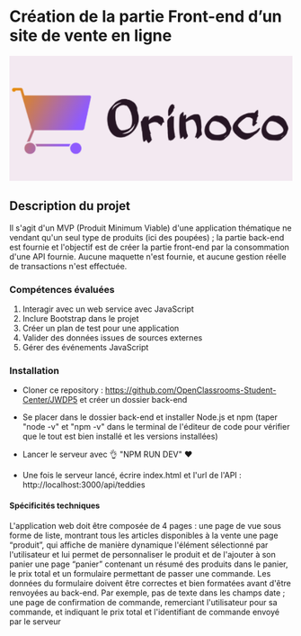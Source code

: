 # Création de la partie Front-end d’un site de vente en ligne

![Logo Orinoco](image.png)

## Description du projet

Il s'agit d'un MVP (Produit Minimum Viable) d'une application thématique ne vendant qu'un seul type de produits (ici des poupées) ; la partie back-end est fournie et l'objectif est de créer la partie front-end par la consommation d'une API fournie. Aucune maquette n'est fournie, et aucune gestion réelle de transactions n'est effectuée.

### Compétences évaluées

1. Interagir avec un web service avec JavaScript
1. Inclure Bootstrap dans le projet
1. Créer un plan de test pour une application
1. Valider des données issues de sources externes
1. Gérer des événements JavaScript

### Installation

-   Cloner ce repository :
    https://github.com/OpenClassrooms-Student-Center/JWDP5 et créer un dossier back-end
-   Se placer dans le dossier back-end et installer Node.js et npm (taper "node -v" et "npm -v" dans le terminal de l'éditeur de code pour vérifier que le tout est bien installé et les versions installées)
-   Lancer le serveur avec 👌 "NPM RUN DEV" ❤️

-   Une fois le serveur lancé, écrire index.html
    et l'url de l'API : http://localhost:3000/api/teddies

#### Spécificités techniques

L'application web doit être composée de 4 pages :
une page de vue sous forme de liste, montrant tous les articles disponibles à la vente
une page “produit”, qui affiche de manière dynamique l'élément sélectionné par l'utilisateur et lui permet de personnaliser le produit et de l'ajouter à son panier
une page “panier” contenant un résumé des produits dans le panier, le prix total et un formulaire permettant de passer une commande. Les données du formulaire doivent être correctes et bien formatées avant d'être renvoyées au back-end. Par exemple, pas de texte dans les champs date ;
une page de confirmation de commande, remerciant l'utilisateur pour sa commande, et indiquant le prix total et l'identifiant de commande envoyé par le serveur
